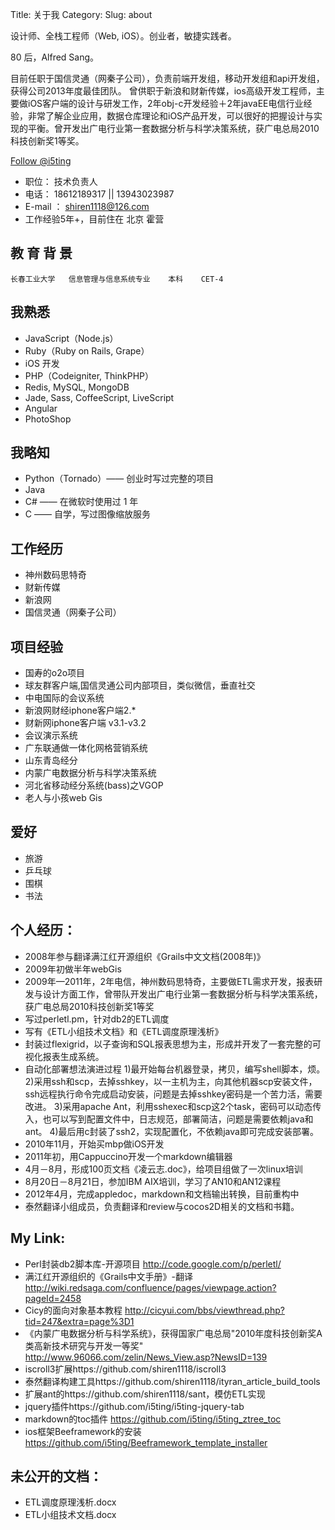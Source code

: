 Title: 关于我
Category:
Slug: about

设计师、全栈工程师（Web, iOS）。创业者，敏捷实践者。

80 后，Alfred Sang。

目前任职于国信灵通（网秦子公司），负责前端开发组，移动开发组和api开发组，获得公司2013年度最佳团队。
曾供职于新浪和财新传媒，ios高级开发工程师，主要做iOS客户端的设计与研发工作，2年obj-c开发经验＋2年javaEE电信行业经验，非常了解企业应用，数据仓库理论和iOS产品开发，可以很好的把握设计与实现的平衡。曾开发出广电行业第一套数据分析与科学决策系统，获广电总局2010科技创新奖1等奖。


<a href="https://twitter.com/i5ting" class="twitter-follow-button" data-show-count="true" data-lang="en">Follow @i5ting</a>

- 职位： 技术负责人
- 电话： 18612189317 || 13943023987
- E-mail ： shiren1118@126.com
- 工作经验5年+，目前住在 北京 霍营

## 教 育 背 景

    长春工业大学   信息管理与信息系统专业    本科    CET-4

## 我熟悉

* JavaScript（Node.js）
* Ruby（Ruby on Rails, Grape）
* iOS 开发
* PHP（Codeigniter, ThinkPHP）
* Redis, MySQL, MongoDB
* Jade, Sass, CoffeeScript, LiveScript
* Angular
* PhotoShop

## 我略知

* Python（Tornado）—— 创业时写过完整的项目
* Java
* C# —— 在微软时使用过 1 年
* C —— 自学，写过图像缩放服务

## 工作经历

- 神州数码思特奇
- 财新传媒
- 新浪网
- 国信灵通（网秦子公司）

## 项目经验

-  国寿的o2o项目
-  球友群客户端,国信灵通公司内部项目，类似微信，垂直社交
-  中电国际的会议系统
-  新浪网财经iphone客户端2.*
-  财新网iphone客户端 v3.1-v3.2
-  会议演示系统
-  广东联通做一体化网格营销系统
-  山东青岛经分
-  内蒙广电数据分析与科学决策系统
-  河北省移动经分系统(bass)之VGOP
-  老人与小孩web Gis

## 爱好

* 旅游
* 乒乓球
* 围棋
* 书法

## 个人经历：

- 2008年参与翻译满江红开源组织《Grails中文文档(2008年)》
- 2009年初做半年webGis
- 2009年—2011年，2年电信，神州数码思特奇，主要做ETL需求开发，报表研发与设计方面工作，曾带队开发出广电行业第一套数据分析与科学决策系统，获广电总局2010科技创新奖1等奖
- 写过perletl.pm，针对db2的ETL调度
- 写有《ETL小组技术文档》和《ETL调度原理浅析》
- 封装过flexigrid，以子查询和SQL报表思想为主，形成并开发了一套完整的可视化报表生成系统。
- 自动化部署想法演进过程
1)最开始每台机器登录，拷贝，编写shell脚本，烦。
2)采用ssh和scp，去掉sshkey，以一主机为主，向其他机器scp安装文件，ssh远程执行命令完成启动安装，问题是去掉sshkey密码是一个苦力活，需要改进。
3)采用apache
Ant，利用sshexec和scp这2个task，密码可以动态传入，也可以写到配置文件中，日志规范，部署简洁，问题是需要依赖java和ant。
4)最后用c封装了ssh2，实现配置化，不依赖java即可完成安装部署。
- 2010年11月，开始买mbp做iOS开发
- 2011年初，用Cappuccino开发一个markdown编辑器
- 4月－8月，形成100页文档《凌云志.doc》，给项目组做了一次linux培训
- 8月20日－8月21日，参加IBM AIX培训，学习了AN10和AN12课程
- 2012年4月，完成appledoc，markdown和文档输出转换，目前重构中
- 泰然翻译小组成员，负责翻译和review与cocos2D相关的文档和书籍。


## My Link:

- Perl封装db2脚本库-开源项目 http://code.google.com/p/perletl/
- 满江红开源组织的《Grails中文手册》-翻译
  http://wiki.redsaga.com/confluence/pages/viewpage.action?pageId=2458
- Cicy的面向对象基本教程
  http://cicyui.com/bbs/viewthread.php?tid=247&extra=page%3D1
- 《内蒙广电数据分析与科学系统》，获得国家广电总局"2010年度科技创新奖A类高新技术研究与开发一等奖"
  http://www.96066.com/zelin/News_View.asp?NewsID=139
- iscroll3扩展https://github.com/shiren1118/iscroll3
- 泰然翻译构建工具https://github.com/shiren1118/ityran_article_build_tools
- 扩展ant的https://github.com/shiren1118/sant，模仿ETL实现
- jquery插件https://github.com/i5ting/i5ting-jquery-tab
- markdown的toc插件 https://github.com/i5ting/i5ting_ztree_toc
- ios框架Beeframework的安装
  https://github.com/i5ting/Beeframework_template_installer

## 未公开的文档：

- ETL调度原理浅析.docx
- ETL小组技术文档.docx



<script>!function(d,s,id){var js,fjs=d.getElementsByTagName(s)[0];if(!d.getElementById(id)){js=d.createElement(s);js.id=id;js.src="//platform.twitter.com/widgets.js";fjs.parentNode.insertBefore(js,fjs);}}(document,"script","twitter-wjs");</script>
